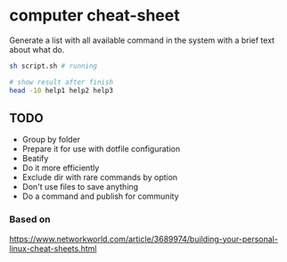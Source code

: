# computer cheat-sheet

Generate a list with all available command in the system with a brief text about what do.

```bash
sh script.sh # running

# show result after finish
head -10 help1 help2 help3
```

## TODO

- Group by folder
- Prepare it for use with dotfile configuration
- Beatify
- Do it more efficiently
- Exclude dir with rare commands by option
- Don't use files to save anything
- Do a command and publish for community

### Based on

https://www.networkworld.com/article/3689974/building-your-personal-linux-cheat-sheets.html
